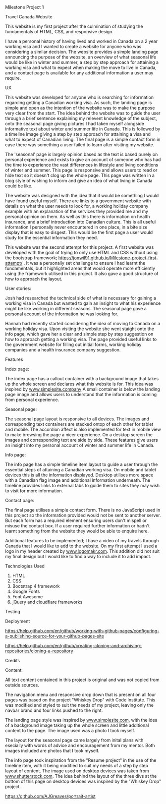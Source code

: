 Milestone Project 1

Travel Canada Website

This website is my first project after the culmination of studying the fundamentals of HTML, CSS, and responsive design.

I have a personal history of having lived and worked in Canada on a 2 year working visa and I wanted to create a website for anyone
who was considering a similar decision. The website provides a simple landing page announcing the purpose of the website, 
an overview of what seasonal life would be like in winter and summer, a step by step approach for attaining a working visa and 
what to expect when making the move to live in Canada, and a contact page is available for any additional information a user may require.

UX

This website was developed for anyone who is searching for information regarding getting a Canadian working visa.
As such, the landing page is simple and open as the intention of the website was to make the purpose very clear from the start. The idea behind
the website was to guide the user through a brief sentence explaining my relevent knowledge of the subject, onto the seasonal page
giving pictures I had taken myself alongside informative text about winter and summer life in Canada. This is followed by a timeline image
giving a step by step approach for attaining a visa and what to expect of Canadian living. The final page is a simple contact form in case 
there was something a user failed to learn after visiting my website.

The 'seasonal' page is largely opinion based as the text is based purely on personal experience and exists to give an account of someone who
has had the time to experience the vast differences in lifestyle and living conditions of winter and summer. This page is responsive and allows 
users to read or hide text so it doesn't clog up the whole page. This page was written in a blog style of wishing to inform and give an idea of what
living in Canada could be like.

The website was designed with the idea that it would be something I would have found useful myself. There are links to a government website with details on what the user needs 
to look for, a working holiday company example with an explanation of the services they provided me and my personal opinion on them. As well as this
there is information on health insurance, and a brief introduction into Canadian culture. This is all useful information I personally never encountered
in one place, in a bite size display that is easy to disgest. This would be the first page a user would study for the essential information they need.

This website was the second attempt for this project. A first website was developed with the goal of trying to only use HTML and CSS without using
the bootstrap framework; https://jonwil91.github.io/Milestone-project-first-attempt/ . It was a personally set challenge to ensure I had learnt the 
fundamentals, but it highlighted areas that would operate more efficiently using the framework utilised in this project. It also gave a good structure
of how to approach the layout.

User stories:

Josh had researched the technical side of what is necessary for gaining a working visa in Canada but wanted to gain an insight to what his experience might be like
working in different seasons. The seasonal page gave a personal account of the information he was looking for.

Hannah had recently started considering the idea of moving to Canada on a working holiday visa. Upon visiting the website she went staight onto the info page, 
which gave her a clear and simple step by step suggestion on how to approach getting a working visa. The page provided useful links to the government website for
filling out initial forms, working holiday companies and a health insurance company suggestion.

Features

Index page:

The index page has a callout container with a background image that takes up the whole screen and declares what this website is for. 
This idea was inspired by www.simplesite.company
A small container is below the landing page image and allows users to understand that the information is coming from personal experience.

Seasonal page:

The seasonal page layout is responsive to all devices. The images and corresponding text containers are stacked ontop of each other for tablet and mobile.
The accordion affect is also implemented for text in mobile view to make browsing the page a nicer experience. On a desktop screen the images and corresponding
text are side by side. These features give users an insight into my personal account of winter and summer life in Canada.

Info page:

The info page has a simple timeline item layout to guide a user through the essential steps of attaining a Canadian working visa. On mobile and tablet
devices this is all the information displayed. Desktop utilises more space with a Canadian flag image and additional information underneath. The timeline
provides links to external tabs to guide them to sites they may wish to visit for more information.

Contact page:

The final page utilises a simple contact form. There is no JavaScript used in this project so the information provided would not be sent to another
server. But each form has a required element ensuring users don't mispell or misuse the contact box. If a user required further information or hadn't learnt
something from the website they would be able to enquire here.

Additional features to be implemented; I have a video of my travels through Canada that I would like to add to the website. On my first attempt I used a logo in my header
created by www.logomakr.com. This addition did not suit my final design but I would like to find a way to include it to add impact.



Technologies Used

1. HTML
2. CSS
3. Bootstrap 4 framework
4. Google Fonts
5. Font Awesome
6. jQuery and cloudflare frameworks


Testing




Deployment

https://help.github.com/en/github/working-with-github-pages/configuring-a-publishing-source-for-your-github-pages-site

https://help.github.com/en/github/creating-cloning-and-archiving-repositories/cloning-a-repository



Credits

Content:

All text content contained in this project is original and was not copied from outside sources.

The navigation menu and responsive drop down that is present on all four pages was based on the project "Whiskey Drop" with Code Institute. This was modified and 
styled to suit the needs of my project, leaving only the navbar brand and four links pushed to the right.

The landing page style was inspired by www.simplesite.com, with the idea of a background image taking up the whole screen and little additional content to the page.
The image used was a photo I took myself.

The layout for the seasonal page came largely from inital plans with esecially with words of advice and encouragement from my mentor. Both images included are photos 
that I took myself.

The info page took inspiration from the "Resume project" in the use of the timeline item, with it being modified to suit my needs of a step by step layout of content.
The image used on desktop devices was taken from www.shutterstock.com. The idea behind the layout of the three divs at the bottom of this page on desktop devices 
was inspired by the "Whiskey Drop" project.




https://github.com/AJGreaves/portrait-artist